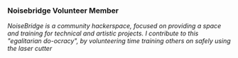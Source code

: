 ### Noisebridge Volunteer Member
*NoiseBridge is a community hackerspace, focused on providing a space and training for technical and artistic projects. I contribute to this "egalitarian do-ocracy", by volunteering time training others on safely using the laser cutter*